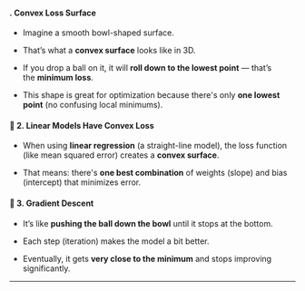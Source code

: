 #### . **Convex Loss Surface**

- Imagine a smooth bowl-shaped surface.
    
- That’s what a **convex surface** looks like in 3D.
    
- If you drop a ball on it, it will **roll down to the lowest point** — that’s the **minimum loss**.
    
- This shape is great for optimization because there's only **one lowest point** (no confusing local minimums).
    

#### 🔹 2. **Linear Models Have Convex Loss**

- When using **linear regression** (a straight-line model), the loss function (like mean squared error) creates a **convex surface**.
    
- That means: there's **one best combination** of weights (slope) and bias (intercept) that minimizes error.
    

#### 🔹 3. **Gradient Descent**

- It’s like **pushing the ball down the bowl** until it stops at the bottom.
    
- Each step (iteration) makes the model a bit better.
    
- Eventually, it gets **very close to the minimum** and stops improving significantly.
    

---